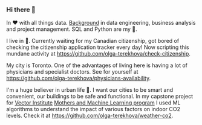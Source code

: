 ### Hi there 👋

<!--
**olga-terekhova/olga-terekhova** is a ✨ _special_ ✨ repository because its `README.md` (this file) appears on your GitHub profile.

Here are some ideas to get you started:

- 🔭 I’m currently working on ...
- 🌱 I’m currently learning ...
- 👯 I’m looking to collaborate on ...
- 🤔 I’m looking for help with ...
- 💬 Ask me about ...
- 📫 How to reach me: ...
- 😄 Pronouns: ...
- ⚡ Fun fact: ...
-->

In ♥️ with all things data. [Background](https://www.linkedin.com/in/olga-terekhova/) in data engineering, business analysis and project management. SQL and Python are my 🍴.

I live in 🍁. Currently waiting for my Canadian citizenship, got bored of checking the citizenship application tracker every day! Now scripting this mundane activity at https://github.com/olga-terekhova/check-citizenship.

My city is Toronto. One of the advantages of living here is having a lot of physicians and specialist doctors. See for yourself at https://github.com/olga-terekhova/physicians-availability. 

I'm a huge believer in urban life 🌇. I want our cities to be smart and convenient, our buildings to be safe and functional. In my capstone project for [Vector Institute](https://vectorinstitute.ai/) [Mothers and Machine Learning program](https://vectorinstitute.ai/mothers-and-machine-learning/) I used ML algorithms to understand the impact of various factors on indoor CO2 levels. Check it at https://github.com/olga-terekhova/weather-co2.
